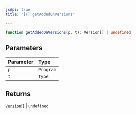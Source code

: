 ```yaml
---
jsApi: true
title: "[F] getAddedOnVersions"

---
```

```ts
function getAddedOnVersions(p, t): Version[] | undefined
```

## Parameters

| Parameter | Type |
| :------ | :------ |
| `p` | `Program` |
| `t` | `Type` |

## Returns

[`Version`](../interfaces/Version.md)[] \| `undefined`
